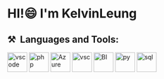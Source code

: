 # HI!😄 I'm KelvinLeung

<h2> ⚒️ &nbsp;Languages and Tools:</h2>
<p align="left">
<img src="https://cdn.jsdelivr.net/gh/devicons/devicon/icons/photoshop/photoshop-line.svg" alt="vscode" width="45" height="45"/>
<img src="https://cdn.jsdelivr.net/gh/devicons/devicon/icons/premierepro/premierepro-plain.svg" alt="php" width="45" height="45"/>
<img src="https://cdn.jsdelivr.net/gh/devicons/devicon/icons/azure/azure-original.svg" alt="Azure" width="45" height="45"/>
<img src="https://cdn.jsdelivr.net/gh/devicons/devicon/icons/visualstudio/visualstudio-plain.svg" alt="vsc" width="45" height="45"/>
<img src="https://www.vectorlogo.zone/logos/microsoft_powerbi/microsoft_powerbi-icon.svg" alt="BI" width="45" height="45"/>
<img src="https://cdn.jsdelivr.net/gh/devicons/devicon/icons/python/python-original.svg" alt="py" width="45" height="45"/>
<img src="https://cdn.jsdelivr.net/gh/devicons/devicon/icons/mysql/mysql-original-wordmark.svg" alt="sql" width="45" height="45"/>

</p>
